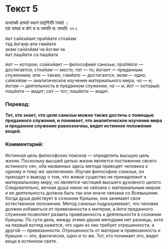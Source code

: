 # Текст 5

यत्सांख्यैः प्राप्यते स्थानं तद्योगैरपि गम्यते ।  
एकं सांख्यं च योगं च यः पश्यति स: पश्यति ॥५॥

йат са̄н̇кхйаит̣ пра̄пйате стха̄нам̇  
тад йогаир апи гамйате  
экам̇ са̄н̇кхйам̇ ча йогам̇ ча  
йат̣ паш́йати са паш́йати

_йат_ — которое; _са̄н̇кхйаит̣_ — философией санкхьи; _пра̄пйате_ — достигается; _стха̄нам_ — место; _тат_ — то; _йогаит̣_ — преданным служением; _апи_ — также; _гамйате_ — достигается; _экам_ — одно; _са̄н̇кхйам_ — аналитическое изучение материального мира; _ча_ — и; _йогам_ — деятельность в преданном служении; _ча_ — и; _йат̣_ — который; _паш́йати_ — видит; _сат̣_ — тот; _паш́йати_ — видит.

### Перевод:

**Тот, кто знает, что цели санкхьи можно также достичь с помощью преданного служения, и понимает, что аналитическое изучение мира и преданное служение равнозначны, видит истинное положение вещей.**

### Комментарий:

Истинная цель философских поисков — определить высшую цель жизни. Поскольку высшей целью жизни является постижение своего истинного «я», оба названных здесь метода приводят человека к одному и тому же заключению. Изучая философию _санкхьи,_ он приходит к выводу о том, что живое существо не принадлежит к материальному миру, но является частицей высшего духовного целого. Следовательно, вечная душа никак не связана с материальным миром и ее деятельность должна быть так или иначе связана со Всевышним. Когда душа действует в сознании Кришны, она занимает свое естественное положение. Метод _санкхьи_ подразумевает, что человек должен избавиться от привязанности к материи, а _йога_ преданного служения позволяет развить привязанность к деятельности в сознании Кришны. По сути дела, между этими двумя методами нет разницы, хотя на первый взгляд кажется, что один из них требует отрешенности, а другой — привязанности. Отрешенность от материи и привязанность к Кришне — это, фактически, одно и то же. Тот, кто понимает это, видит вещи в истинном свете.
